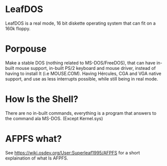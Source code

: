 # LeafDOS
LeafDOS is a real mode, 16 bit diskette operating system that can fit on a 160k floppy.

# Porpouse
Make a stable DOS (nothing related to MS-DOS/FreeDOS), that can have in-built mouse support, in-built PS/2 keyboard and mouse driver, instead of having to install It (i.e MOUSE.COM). Having Hércules, CGA and VGA native support, and use as less interrupts possible, while still being in real mode.

# How Is the Shell?
There are no in-built commands, everything is a program that answers to the command ala MS-DOS. (Except Kernel.sys)

# AFPFS what?
See https://wiki.osdev.org/User:Superleaf1995/AFPFS for a short explaination of what Is AFPFS.

